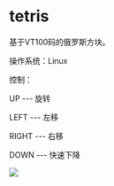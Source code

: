 # tetris

基于VT100码的俄罗斯方块。

操作系统：Linux

控制：

UP    --- 旋转

LEFT  --- 左移

RIGHT --- 右移

DOWN  --- 快速下降

![](https://github.com/TonySudo/tetris/blob/master/tetris.gif)
